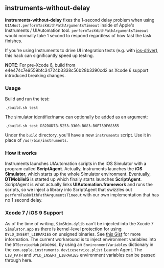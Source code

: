 ## instruments-without-delay

__instruments-without-delay__ fixes the 1-second delay problem when using `UIAHost.performTaskWithPathArgumentsTimeout` inside of Apple's Instruments / UIAutomation tool.  `performTaskWithPathArgumentsTimeout` would normally take 1 second to respond regardless of how fast the task finishes.

If you're using Instruments to drive UI integration tests (e.g. with [ios-driver](https://github.com/freynaud/ios-driver)), this hack can significantly speed up testing.

__NOTE__: For pre-Xcode 6, build from e4e474c7e9559bfc34724b3338c56b28b3390cd2 as Xcode 6 support introduced breaking changes.


### Usage

Build and run the test:

```
./build.sh test
```

The simulator identifier/name can optionally be added as an argument:

```
./build.sh test D82D8D7B-5253-3300-B083-B6F739F68355
```

Under the `build` directory, you'll have a new `instruments` script.  Use it in place of `/usr/bin/instruments`.

### How it works

Instruments launches UIAutomation scripts in the iOS Simulator with a program called __ScriptAgent__.  Actually, Instruments launches the __iOS Simulator__, which starts up the whole Simulator environment. Eventually, __DTMobileIS__ is started up which finally starts launches __ScriptAgent__.  ScriptAgent is what actually links __UIAutomation.framework__ and runs the scripts, so we inject a library into ScriptAgent that swizzles out `performTaskWithPathArgumentsTimeout` with our own implementation that has no 1 second delay.

### Xcode 7 / iOS 9 Support
As of the time of writing, `SimShim.dylib` can't be injected into the Xcode 7 ```Simulator.app``` as there is kernel-level protection for using `DYLD_INSERT_LIBRARIES` on unsigned binaries. See [this Gist](https://gist.github.com/lawrencelomax/27bdc4e8a433a601008f) for more information. The current workaround is to inject environment variables into the `DTServiceHub` process, by using an `EnvironmentVariables` dictionary in the `com.apple.instruments.deviceservice.plist` Launch Agent. The `LIB_PATH` and `DYLD_INSERT_LIBRARIES` environment variables can be passed through here.
